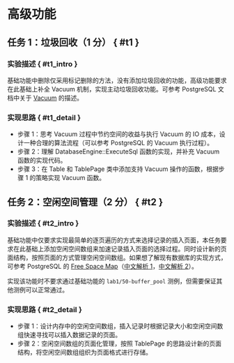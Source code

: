 # 高级功能

## 任务 1：垃圾回收（1 分） { #t1 }

### 实验描述 { #t1_intro }

基础功能中删除仅采用标记删除的方法，没有添加垃圾回收的功能，高级功能要求在此基础上补全 Vacuum 机制，实现主动垃圾回收功能。可参考 PostgreSQL 文档中关于 [Vacuum](https://www.postgresql.org/docs/current/routine-vacuuming.html) 的描述。

### 实现思路 { #t1_detail }

-   步骤 1：思考 Vacuum 过程中节约空间的收益与执行 Vacuum 的 IO 成本，设计一种合理的算法流程（可以参考 PostgreSQL 的 Vacuum 执行过程）。
-   步骤 2：理解 DatabaseEngine::ExecuteSql 函数的实现，并补充 Vacuum 函数的实现代码。
-   步骤 3：在 Table 和 TablePage 类中添加支持 Vacuum 操作的函数，根据步骤 1 的策略实现 Vacuum 函数。

## 任务 2：空闲空间管理（2 分） { #t2 }

### 实验描述 { #t2_intro }

基础功能中仅要求实现最简单的逐页遍历的方式来选择记录的插入页面，本任务要求在此基础上添加空闲空间数组来加速记录插入页面的选择过程。同时设计新的页面结构，按照页面的方式管理空闲空间数组。如果想了解现有数据库的实现方式，可参考 PostgreSQL 的 [Free Space Map](https://www.postgresql.org/docs/current/storage-fsm.html)（[中文解析 1](http://mysql.taobao.org/monthly/2019/03/06/)，[中文解析 2](https://zhmin.github.io/posts/postgresql-fsm-file/)）。

实现该功能时不要求通过基础功能的 `lab1/50-buffer_pool` 测例，但需要保证其他测例可以正常通过。

### 实现思路 { #t2_detail }

-   步骤 1：设计内存中的空闲空间数组，插入记录时根据记录大小和空闲空间数组快速寻找可以插入数据记录的页面。
-   步骤 2：空闲空间数组的页面化管理，按照 TablePage 的思路设计新的页面结构，将空闲空间数组组织为页面格式进行存储。
